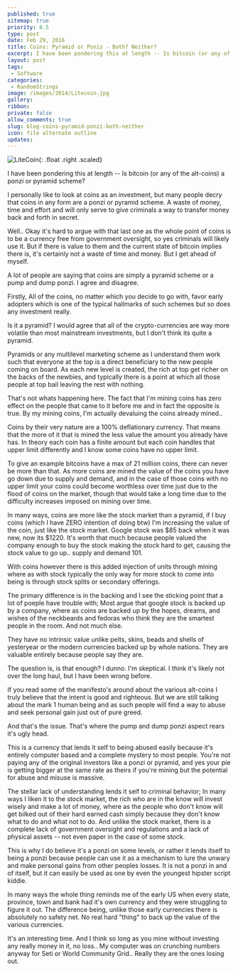 ```yaml
---
published: true
sitemap: true
priority: 0.5
type: post
date: Feb 29, 2016
title: Coins: Pyramid or Poniz - Both? Neither?
excerpt: I have been pondering this at length -- Is bitcoin (or any of the alt-coins) a ponzi or pyramid scheme? Ponzi maybe, pyramid no.  How can it be one with out the other?
layout: post
tags:
 - Software
categories:
 - RandomStrings
image: /images/2014/Litecoin.jpg
gallery:
ribbon:
private: false
allow_comments: true
slug: blog-coins-pyramid-ponzi-both-neither
icon: file alternate outline
updates: 
---
```


![LiteCoin](/images/2014/Litecoin.jpg){: .float .right .scaled}

I have been pondering this at length -- Is bitcoin (or any of the alt-coins) a ponzi or pyramid scheme?

I personally like to look at coins as an investment, but many people decry that coins in any form are a ponzi or pyramid scheme.  A waste of money, time and effort and will only serve to give criminals a way to transfer money back and forth in secret.

Well.. Okay it's hard to argue with that last one as the whole point of coins is to be a currency free from government oversight, so yes criminals will likely use it.  But if there is value to them and the current state of bitcoin implies there is, it's certainly not a waste of time and money.  But I get ahead of myself.

A lot of people are saying that coins are simply a pyramid scheme or a pump and dump ponzi.  I agree and disagree.

Firstly, All of the coins, no matter which you decide to go with, favor early adopters which is one of the typical hallmarks of such schemes but so does any investment really.

Is it a pyramid?  I would agree that all of the crypto-currencies are way more volatile than most mainstream investments, but I don't think its quite a pyramid.

Pyramids or any multilevel marketing scheme as I understand them work such that everyone at the top is a direct beneficiary to the new people coming on board.  As each new level is created, the rich at top get richer on the backs of the newbies, and typically there is a point at which all those people at top bail leaving the rest with nothing.

That's not whats happening here. The fact that I'm mining coins has zero effect on the people that came to it before me and in fact the opposite is true.  By my mining coins, I'm actually devaluing the coins already mined..

Coins by their very nature are a 100% deflationary currency.  That means that the more of it that is mined the less value the amount you already have has.  In theory each coin has a finite amount but each coin handles that upper limit differently and I know some coins have no upper limit.  

To give an example bitcoins have a max of 21 million coins, there can never be more than that.  As more coins are mined the value of the coins you have go down due to supply and demand, and in the case of those coins with no upper limit your coins could become worthless over time just due to the flood of coins on the market, though that would take a long time due to the difficulty increases imposed on mining over time.

In many ways, coins are more like the stock market than a pyramid, if I buy coins (which I have ZERO intention of doing btw) I'm increasing the value of the coin, just like the stock market.  Google stock was $85 back when it was new, now its $1220.  It's worth that much because people valued the company enough to buy the stock making the stock hard to get, causing the stock value to go up.. supply and demand 101.

With coins however there is this added injection of units through mining where as with stock typically the only way for more stock to come into being is through stock splits or secondary offerings.

The primary difference is in the backing and I see the sticking point that a lot of poeple have trouble with;  Most argue that google stock is backed up by a company, where as coins are backed up by the hopes, dreams, and wishes of the neckbeards and fedoras who think they are the smartest people in the room. And not much else.

They have no intrinsic value unlike pelts, skins, beads and shells of yesteryear or the modern currencies backed up by whole nations. They are valuable entirely because people say they are. 

The question is, is that enough?  I dunno.  I'm skeptical.  I think it's likely not over the long haul, but I have been wrong before.

If you read some of the manifesto's around about the various alt-coins I truly believe that the intent is good and righteous.  But we are still talking about the mark 1 human being and as such people will find a way to abuse and seek personal gain just out of pure greed.

And that's the issue.  That's where the pump and dump ponzi aspect rears it's ugly head.

This is a currency that lends it self to being abused easily because it's entirely computer based and a complete mystery to most people. You're not paying any of the original investors like a ponzi or pyramid, and yes your pie is getting bigger at the same rate as theirs if you're mining but the potential for abuse and misuse is massive.

The stellar lack of understanding lends it self to criminal behavior; In many ways I liken it to the stock market, the rich who are in the know will invest wisely and make a lot of money, where as the people who don't know will get bilked out of their hard earned cash simply because they don't know what to do and what not to do.  And unlike the stock market, there is a complete lack of government oversight and regulations and a lack of physical assets -- not even paper in the case of some stock.

This is why I do believe it's a ponzi on some levels, or rather it lends itself to being a ponzi because people can use it as a mechanism to lure the unwary and make personal gains from other peoples losses.  It is not a ponzi in and of itself, but it can easily be used as one by even the youngest hipster script kiddie.  

In many ways the whole thing reminds me of the early US when every state, province, town and bank had it's own currency and they were struggling to figure it out.  The difference being, unlike those early currencies there is absolutely no safety net.  No real hard "thing" to back up the value of the various currencies.

It's an interesting time.  And I think so long as you mine without investing any really money in it, no loss..  My computer was on crunching numbers anyway for Seti or World Community Grid..  Really they are the ones losing out.